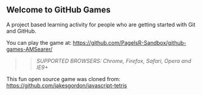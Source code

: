 ## Welcome to GitHub Games

A project based learning activity for people who are getting started with Git and GitHub.

You can play the game at: https://github.com/PagelsR-Sandbox/github-games-AMSearer/

>> _*SUPPORTED BROWSERS*: Chrome, Firefox, Safari, Opera and IE9+_

This fun open source game was cloned from: https://github.com/jakesgordon/javascript-tetris

